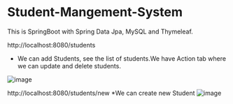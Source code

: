 # Student-Mangement-System

This is SpringBoot with Spring Data Jpa, MySQL and Thymeleaf.


http://localhost:8080/students
* We can add Students, see the list of students.We have Action tab where we can update and delete students.

![image](https://user-images.githubusercontent.com/66901391/124233199-3a6bf980-db30-11eb-83e2-27eb25b1a405.png)


http://localhost:8080/students/new
*We can create new Student
![image](https://user-images.githubusercontent.com/66901391/124233674-b36b5100-db30-11eb-98bf-acab3edcaae8.png)

